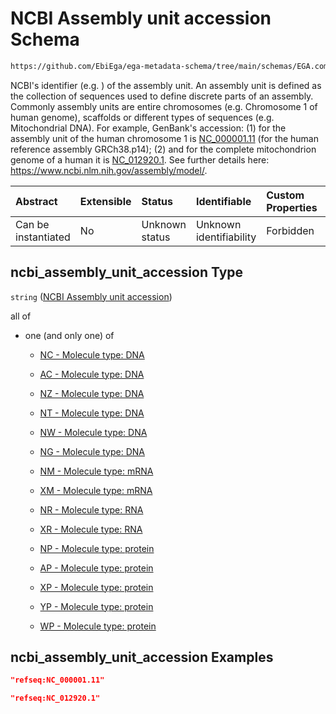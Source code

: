 # NCBI Assembly unit accession Schema

```txt
https://github.com/EbiEga/ega-metadata-schema/tree/main/schemas/EGA.common-definitions.json#/definitions/ncbi_assembly_descriptor/properties/ncbi_assembly_unit_accession
```

NCBI's identifier (e.g. ) of the assembly unit. An assembly unit is defined as the collection of sequences used to define discrete parts of an assembly. Commonly assembly units are entire chromosomes (e.g. Chromosome 1 of human genome), scaffolds or different types of sequences (e.g. Mitochondrial DNA). For example, GenBank's accession: (1) for the assembly unit of the human chromosome 1 is [NC\_000001.11](https://www.ncbi.nlm.nih.gov/nuccore/NC_000001.11) (for the human reference assembly GRCh38.p14); (2) and for the complete mitochondrion genome of a human it is [NC\_012920.1](https://www.ncbi.nlm.nih.gov/nuccore/NC_012920.1). See further details here: <https://www.ncbi.nlm.nih.gov/assembly/model/>.

| Abstract            | Extensible | Status         | Identifiable            | Custom Properties | Additional Properties | Access Restrictions | Defined In                                                                                           |
| :------------------ | :--------- | :------------- | :---------------------- | :---------------- | :-------------------- | :------------------ | :--------------------------------------------------------------------------------------------------- |
| Can be instantiated | No         | Unknown status | Unknown identifiability | Forbidden         | Allowed               | none                | [EGA.common-definitions.json\*](../../../schemas/EGA.common-definitions.json "open original schema") |

## ncbi\_assembly\_unit\_accession Type

`string` ([NCBI Assembly unit accession](ega-12-definitions-ncbis-assembly-descriptor-properties-ncbi-assembly-unit-accession.md))

all of

* one (and only one) of

  * [NC - Molecule type: DNA](ega-12-definitions-refseq-accessions-data1098-curie-pattern-oneof-nc---molecule-type-dna.md "check type definition")

  * [AC - Molecule type: DNA](ega-12-definitions-refseq-accessions-data1098-curie-pattern-oneof-ac---molecule-type-dna.md "check type definition")

  * [NZ - Molecule type: DNA](ega-12-definitions-refseq-accessions-data1098-curie-pattern-oneof-nz---molecule-type-dna.md "check type definition")

  * [NT - Molecule type: DNA](ega-12-definitions-refseq-accessions-data1098-curie-pattern-oneof-nt---molecule-type-dna.md "check type definition")

  * [NW - Molecule type: DNA](ega-12-definitions-refseq-accessions-data1098-curie-pattern-oneof-nw---molecule-type-dna.md "check type definition")

  * [NG - Molecule type: DNA](ega-12-definitions-refseq-accessions-data1098-curie-pattern-oneof-ng---molecule-type-dna.md "check type definition")

  * [NM - Molecule type: mRNA](ega-12-definitions-refseq-accessions-data1098-curie-pattern-oneof-nm---molecule-type-mrna.md "check type definition")

  * [XM - Molecule type: mRNA](ega-12-definitions-refseq-accessions-data1098-curie-pattern-oneof-xm---molecule-type-mrna.md "check type definition")

  * [NR - Molecule type: RNA](ega-12-definitions-refseq-accessions-data1098-curie-pattern-oneof-nr---molecule-type-rna.md "check type definition")

  * [XR - Molecule type: RNA](ega-12-definitions-refseq-accessions-data1098-curie-pattern-oneof-xr---molecule-type-rna.md "check type definition")

  * [NP - Molecule type: protein](ega-12-definitions-refseq-accessions-data1098-curie-pattern-oneof-np---molecule-type-protein.md "check type definition")

  * [AP - Molecule type: protein](ega-12-definitions-refseq-accessions-data1098-curie-pattern-oneof-ap---molecule-type-protein.md "check type definition")

  * [XP - Molecule type: protein](ega-12-definitions-refseq-accessions-data1098-curie-pattern-oneof-xp---molecule-type-protein.md "check type definition")

  * [YP - Molecule type: protein](ega-12-definitions-refseq-accessions-data1098-curie-pattern-oneof-yp---molecule-type-protein.md "check type definition")

  * [WP - Molecule type: protein](ega-12-definitions-refseq-accessions-data1098-curie-pattern-oneof-wp---molecule-type-protein.md "check type definition")

## ncbi\_assembly\_unit\_accession Examples

```json
"refseq:NC_000001.11"
```

```json
"refseq:NC_012920.1"
```
